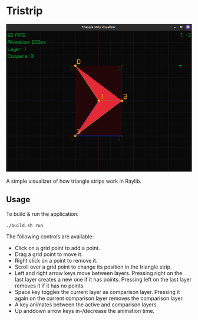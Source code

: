 # Tristrip

<p align=center>
  <img src="./example.png">
</p>

A simple visualizer of how triangle strips work in Raylib.

## Usage

To build & run the application:
```console
./build.sh run
```

The following controls are available:
- Click on a grid point to add a point.
- Drag a grid point to move it.
- Right click on a point to remove it.
- Scroll over a grid point to change its position in the triangle strip.
- Left and right arrow keys move between layers. Pressing right on the last layer creates a new one if it has points. Pressing left on the last layer removes it if it has no points.
- Space key toggles the current layer as comparison layer. Pressing it again on the current comparison layer removes the comparison layer.
- A key animates between the active and comparison layers.
- Up anddown arrow keys in-/decrease the animation time.

